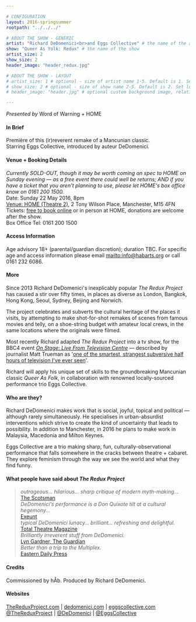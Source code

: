 ```yaml
---

# CONFIGURATION
layout: 2016-springsummer
rootpath: "../../../"

# ABOUT THE SHOW - GENERIC
artist: "Richard DeDomenici<br>and Eggs Collective" # the name of the artist or company
show: "Queer As Yolk: Redux" # the name of the show
artist_size: 2
show_size: 2
header_image: "header_redux.jpg"

# ABOUT THE SHOW - LAYOUT
# artist_size: 1 # optional - size of artist name 1-5. Default is 1. Set longer names to lower values
# show_size: 2 # optional - size of show name 2-5. Default is 2. Set longer names to lower values
# header_image: "header.jpg" # optional custom background image, relative to current page

---
```

*Presented by* Word of Warning *+* HOME      
           
#### In Brief     
Première of this (ir)reverent remake of a Mancunian classic.<br>Starring Eggs Collective, introduced by auteur DeDomenici.        
         
#### Venue + Booking Details       
*Currently SOLD-OUT, though it may be worth coming on spec to HOME on Sunday evening — as a free event there could well be returns; AND if you have a ticket that you aren't planning to use, please let HOME's box office know on 0161 200 1500.*           
Date: Sunday 22 May 2016, 8pm              
<a href="http://homemcr.org/visit" target="_blank">Venue: HOME (Theatre 2)</a>, 2 Tony Wilson Place, Manchester, M15 4FN          
Tickets: <a href="http://homemcr.org/event/queer-as-yolk-redux" target="_blank"> free to book online</a> or in person at HOME, donations are welcome after the show.         
Box Office Tel: 0161 200 1500             
              
#### Access Information      

Age advisory 18+ (parental/guardian discretion); duration TBC. For specific age and access information please email <mailto:info@habarts.org> or call 0161 232 6086.    

#### More
Since 2013 Richard DeDomenici's inexplicably popular *The Redux Project* has caused a stir over fifty times, in places as diverse as London, Bangkok, Hong Kong, Seoul, Sydney, Beijing and Norwich.         
         
The project celebrates and subverts the cultural heritage of the places it visits, by attempting to make shot-for-shot remakes of scenes from famous movies and telly, on a shoe-string budget with amateur local crews, in the same locations where the originals were filmed.         
          
Most recently Richard adapted *The Redux Project* into a tv show, for the BBC4 event <a href="http://www.bbc.co.uk/programmes/p038bxhz" target="_blank">*On Stage: Live From Television Centre*</a> — described by journalist Matt Trueman as '<a href="http://twitter.com/matttrueman/status/666028504119648256" target="_blank">one of the smartest, strangest subversive half hours of television I've ever seen</a>'.        
        
Richard will apply his unique set of skills to the groundbreaking Mancunian classic *Queer As Folk*, in collaboration with renowned locally-sourced performance trio Eggs Collective.       
       
#### Who are they?    
Richard DeDomenici makes work that is social, joyful, topical and political — although rarely simultaneously. He specialises in urban-absurdist interventions which strive to create the kind of uncertainty that leads to possibility. In addition to Manchester, in 2016 he plans to make work in Malaysia, Macedonia and Milton Keynes.        
       
Eggs Collective are a trio making sharp, fun, culturally-observational performance that falls somewhere in the cracks between theatre + cabaret. They explore feminism through the way we see the world and what they find funny.        
        
#### What people have said about *The Redux Project*         
>*outrageous… hilarious… sharp critique of modern myth-making…*<br><a href="http://www.scotsman.com/lifestyle/culture/theatre/theatre-review-buzzcut-various-venues-glasgow-1-2870020" target="_blank">The Scotsman</a>       
>*DeDomenici's performance is a Don Quixote tilt at a cultural hegemony…*<br><a href="http://exeuntmagazine.com/features/live-from-television-centre" target="_blank">Exeunt</a>   
>*typical DeDomenici lunacy… brilliant… refreshing and delightful.*<br><a href="http://totaltheatre.org.uk/richard-dedomenici-the-redux-project/" target="_blank">Total Theatre Magazine</a>   
>*Brilliantly irreverent stuff from DeDomenici.*<br><a href="https://twitter.com/lyngardner/status/666011949394710530" target="_blank">Lyn Gardner, The Guardian</a>      
>*Better than a trip to the Multiplex.*<br><a href="http://www.edp24.co.uk/going-out/review_richard_dedomenici_the_redux_project_1_4075953" target="_blank">Eastern Daily Press</a>           
        
#### Credits         
Commissioned by hÅb. Produced by Richard DeDomenici.        
          
#### Websites       
<a href="http://dedomenici.com/redux" target="_blank">TheReduxProject.com</a> | <a href="http://dedomenici.com" target="_blank">dedomenici.com</a> | <a href="http://www.EggsCollective.com" target="_blank">eggscollective.com</a><br><a href="http://twitter.com/TheReduxProject" target="_blank">@TheReduxProject</a> | <a href="http://twitter.com/DeDomenici" target="_blank">@DeDomenici</a> | <a href="http://twitter.com/EggsCollective" target="_blank">@EggsCollective</a>

